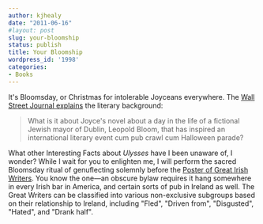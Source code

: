 ```yaml
---
author: kjhealy
date: "2011-06-16"
#layout: post
slug: your-bloomship
status: publish
title: Your Bloomship
wordpress_id: '1998'
categories:
- Books
---
```


It's Bloomsday, or Christmas for intolerable Joyceans everywhere. The [Wall Street Journal explains](http://blogs.wsj.com/speakeasy/2011/06/16/bloomsday-how-to-celebrate-james-joyces-ulysses/) the literary background:

> What is it about Joyce's novel about a day in the life of a fictional Jewish mayor of Dublin, Leopold Bloom, that has inspired an international literary event cum pub crawl cum Halloween parade?

What other Interesting Facts about *Ulysses* have I been unaware of, I wonder? While I wait for you to enlighten me, I will perform the sacred Bloomsday ritual of genuflecting solemnly before the [Poster of Great Irish Writers](http://www.amazon.com/Irish-Writers-Poster-Print-21x34/dp/B000ACHDN0). You know the one—an obscure bylaw requires it hang somewhere in every Irish bar in America, and certain sorts of pub in Ireland as well. The Great Writers can be classified into various non-exclusive subgroups based on their relationship to Ireland, including "Fled", "Driven from", "Disgusted", "Hated", and "Drank half".
